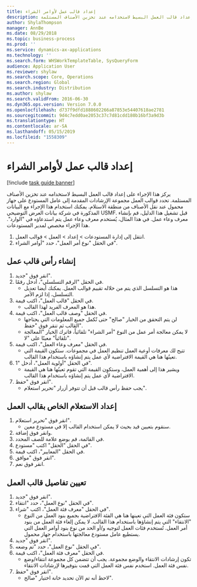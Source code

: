 ```yaml
---
title: إعداد قالب عمل لأوامر الشراء
description: يركز هذا الإجراء على إعداد قالب العمل البسيط لاستخدامه عند تخزين الأصناف المستلمة.
author: ShylaThompson
manager: AnnBe
ms.date: 08/29/2018
ms.topic: business-process
ms.prod: ''
ms.service: dynamics-ax-applications
ms.technology: ''
ms.search.form: WHSWorkTemplateTable, SysQueryForm
audience: Application User
ms.reviewer: shylaw
ms.search.scope: Core, Operations
ms.search.region: Global
ms.search.industry: Distribution
ms.author: shylaw
ms.search.validFrom: 2016-06-30
ms.dyn365.ops.version: Version 7.0.0
ms.openlocfilehash: d737f9dfd1888602266a87853e54407618ae2781
ms.sourcegitcommit: 9d4c7edd0ae2053c37c7d81cdd180b16bf3a9d3b
ms.translationtype: HT
ms.contentlocale: ar-SA
ms.lasthandoff: 05/15/2019
ms.locfileid: "1558309"
---
```

# <a name="set-up-a-work-template-for-purchase-orders"></a>إعداد قالب عمل لأوامر الشراء

[!include [task guide banner](../../includes/task-guide-banner.md)]

يركز هذا الإجراء على إعداد قالب العمل البسيط لاستخدامه عند تخزين الأصناف المستلمة. تحدد قوالب العمل مجموعة الإرشادات المقدمة إلى عامل المستودع على جهاز محمول عند نقل الأصناف من منطقة الاستلام. يمكنك استخدام هذا الإجراء مع البيانات المذكورة في شركة بيانات العرض التوضيحي USMF. قبل تشغيل هذا الدليل، قم بإنشاء معرف وعاء عمل. في هذا المثال، يُستخدم معرف وعاء عمل يتم استدعاؤه في "الوارد". هذا الإجراء مخصص لمدير المستودعات.

1. انتقل إلى إدارة المستودعات > إعداد > العمل > قوالب العمل.
2. في الحقل "نوع أمر العمل"، حدد "أوامر الشراء".

## <a name="create-a-work-template-header"></a>إنشاء رأس قالب عمل
1. انقر فوق "جديد".
2. في الحقل "الرقم التسلسلي"، أدخل رقمًا.
    * هذا هو التسلسل الذي يتم من خلاله تقييم قوالب العمل. يمكنك أيضا تعديل التسلسل، إذا لزم الأمر.  
3. في الحقل "قالب العمل"، اكتب قيمة.
    * هذا هو المعرف الفريد لهذا القالب.  
4. في الحقل "وصف قالب العمل"، اكتب قيمة.
    * لن يتم التحقق من الخيار "صالح" حتى تُكمل جميع المعلومات التي يحتاجها القالب ثم تنقر فوق "حفظ".  
    * لا يمكن معالجة أمر عمل من النوع "أمر الشراء" تلقائياً، فاترك الخيار "المعالجة تلقائياً" معينًا على "لا".  
5. في الحقل "معرف وعاء العمل"، اكتب قيمة.
    * تتيح لك معرفات أوعية العمل تنظيم العمل في مجموعات. ستكون القيمة التي تعينُها هنا هي القيمة الافتراضية لأي عمل يتم إنشاؤه باستخدام هذا القالب.  
6. في الحقل "أولوية العمل"، أدخل "1".
    * ويشير هذا إلى أهمية العمل، وستكون القيمة التي تقوم تعينُها هنا هي القيمة الافتراضية لأي عمل يتم إنشاؤه باستخدام هذا القالب.  
7. انقر فوق "حفظ".
    * يجب حفظ رأس قالب قبل أن تتوفر أزرار "تحرير استعلام".  

## <a name="set-up-the-query-for-the-work-template"></a>إعداد الاستعلام الخاص بقالب العمل
1. انقر فوق "تحرير استعلام".
    * سنقوم بتعيين قيد بحيث لا يمكن استخدام القالب إلا في مستودع معين.  
2. وانقر فوق إضافة.
3. في القائمة، قم بوضع علامة للصف المحدد.
4. في الحقل "الحقل" اكتب "مستودع".
5. في الحقل "المعايير"، اكتب قيمة.
6. انقر فوق "موافق".
7. انقر فوق نعم.

## <a name="set-work-template-details"></a>تعيين تفاصيل قالب العمل
1. انقر فوق "جديد".
2. في الحقل "نوع العمل"، حدد "انتقاء".
3. في الحقل "معرف فئة العمل"، اكتب "شراء".
    * ستكون فئة العمل التي تعينها هنا هي الفئة الافتراضية بجميع بنود العمل من النوع "الانتقاء" التي يتم إنشاؤها باستخدام هذا القالب. لا يمكن إلغاء فئة العمل من بنود أمر العمل. تُستخدم فئات العمل لتوجيه و/أو الحد من نوع بنود أوامر العمل التي يستطيع عامل مستودع معالجتها باستخدام جهاز محمول.  
4. انقر فوق "جديد".
5. في الحقل "نوع العمل"، حدد "تم وضعه".
6. في الحقل "معرف فئة العمل"، اكتب قيمة.
    * تكون إرشادات الانتقاء والوضع مجموعة. يجب أن تتضمن كل مجموعة انتقاء/وضع نفس فئة العمل. استخدم نفس فئة العمل التي قمت بتوفيرها لإرشادات الانتقاء.  
7. انقر فوق "حفظ".
    * لاحظ أنه تم الآن تحديد خانة اختيار "صالح".  

